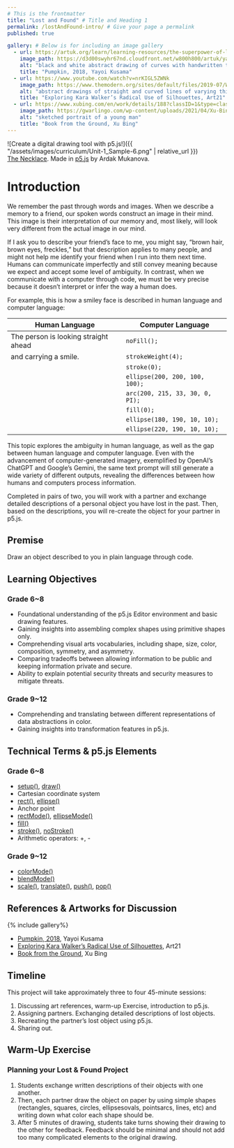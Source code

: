 ```yaml
---
# This is the frontmatter
title: "Lost and Found" # Title and Heading 1
permalink: /lostAndFound-intro/ # Give your page a permalink
published: true

gallery: # Below is for including an image gallery
  - url: https://artuk.org/learn/learning-resources/the-superpower-of-looking-yayoi-kusamas-spotty-pumpkin
    image_path: https://d3d00swyhr67nd.cloudfront.net/w800h800/artuk/yayoi-kusama-pumpkin-2018-1.jpg
    alt: "black and white abstract drawing of curves with handwritten text: too much future "
    title: "Pumpkin, 2018, Yayoi Kusama"
  - url: https://www.youtube.com/watch?v=nrKIGL5ZWNk
    image_path: https://www.themodern.org/sites/default/files/2019-07/Walker_Slavery%21-Slavery%21_1.jpg
    alt: "abstract drawings of straight and curved lines of varying thickness"
    title: "Exploring Kara Walker’s Radical Use of Silhouettes, Art21"
  - url: https://www.xubing.com/en/work/details/188?classID=1&type=class#188
    image_path: https://gwarlingo.com/wp-content/uploads/2021/04/Xu-Bing-06-1.jpg
    alt: "sketched portrait of a young man"
    title: "Book from the Ground, Xu Bing"
---
```


![Create a digital drawing tool with p5.js!]({{ "/assets/images/curriculum/Unit-1_Sample-6.png" | relative_url }})  
[The Necklace](https://cc-lab-portfolio-ardak.glitch.me/p1.html). Made in [p5.js](https://p5js.org/) by Ardak Mukanova.

# Introduction

We remember the past through words and images. When we describe a memory to a friend, our spoken words construct an image in their mind. This image is their interpretation of our memory and, most likely, will look very different from the actual image in our mind.

If I ask you to describe your friend’s face to me, you might say, “brown hair, brown eyes, freckles,” but that description applies to many people, and might not help me identify your friend when I run into them next time. Humans can communicate imperfectly and still convey meaning because we expect and accept some level of ambiguity. In contrast, when we communicate with a computer through code, we must be very precise because it doesn’t interpret or infer the way a human does.

For example, this is how a smiley face is described in human language and computer language:

| **Human Language**                   | **Computer Language**           |
| ------------------------------------ | ------------------------------- |
| The person is looking straight ahead | `noFill();`                     |
| and carrying a smile.                | `strokeWeight(4);`              |
|                                      | `stroke(0);`                    |
|                                      | `ellipse(200, 200, 100, 100);`  |
|                                      | `arc(200, 215, 33, 30, 0, PI);` |
|                                      | `fill(0);`                      |
|                                      | `ellipse(180, 190, 10, 10);`    |
|                                      | `ellipse(220, 190, 10, 10);`    |

This topic explores the ambiguity in human language, as well as the gap between human language and computer language. Even with the advancement of computer-generated imagery, exemplified by OpenAI’s ChatGPT and Google’s Gemini, the same text prompt will still generate a wide variety of different outputs, revealing the differences between how humans and computers process information.

Completed in pairs of two, you will work with a partner and exchange detailed descriptions of a personal object you have lost in the past. Then, based on the descriptions, you will re-create the object for your partner in p5.js.

## Premise

Draw an object described to you in plain language through code.

## Learning Objectives

### Grade 6~8

- Foundational understanding of the p5.js Editor environment and basic drawing features.
- Gaining insights into assembling complex shapes using primitive shapes only.
- Comprehending visual arts vocabularies, including shape, size, color, composition, symmetry, and asymmetry.
- Comparing tradeoffs between allowing information to be public and keeping information private and secure.
- Ability to explain potential security threats and security measures to mitigate threats.

### Grade 9~12

- Comprehending and translating between different representations of data abstractions in color.
- Gaining insights into transformation features in p5.js.

## Technical Terms & p5.js Elements

### Grade 6~8

- [setup()](https://p5js.org/reference/p5/setup/), [draw()](https://p5js.org/reference/p5/draw/)
- Cartesian coordinate system
- [rect()](https://p5js.org/reference/p5/rect/), [ellipse()](https://p5js.org/reference/p5/ellipse/)
- Anchor point
- [rectMode()](https://beta.p5js.org/reference/p5/rectmode/), [ellipseMode()](https://beta.p5js.org/reference/p5/ellipsemode/)
- [fill()](https://p5js.org/reference/p5/fill/)
- [stroke()](https://p5js.org/reference/p5/stroke/), [noStroke()](https://p5js.org/reference/p5/noStroke/)
- Arithmetic operators: +, -

### Grade 9~12

- [colorMode()](https://beta.p5js.org/reference/p5/colormode/)
- [blendMode()](https://beta.p5js.org/reference/p5/blendmode/)
- [scale()](https://beta.p5js.org/reference/p5/scale/), [translate()](https://beta.p5js.org/reference/p5/translate/), [push()](https://beta.p5js.org/reference/p5/push/), [pop()](https://beta.p5js.org/reference/p5/pop/)

## References & Artworks for Discussion

{% include gallery%}

- [Pumpkin, 2018](https://artuk.org/learn/learning-resources/the-superpower-of-looking-yayoi-kusamas-spotty-pumpkin), Yayoi Kusama
- [Exploring Kara Walker’s Radical Use of Silhouettes](https://www.youtube.com/watch?v=nrKIGL5ZWNk), Art21
- [Book from the Ground](https://www.xubing.com/en/work/details/188?classID=1&type=class#188), Xu Bing

## Timeline

This project will take approximately three to four 45-minute sessions:

1. Discussing art references, warm-up Exercise, introduction to p5.js.
1. Assigning partners. Exchanging detailed descriptions of lost objects.
1. Recreating the partner’s lost object using p5.js.
1. Sharing out.

## Warm-Up Exercise

### Planning your Lost & Found Project

1. Students exchange written descriptions of their objects with one another.
1. Then, each partner draw the object on paper by using simple shapes (rectangles, squares, circles, ellipsesovals, pointsarcs, lines, etc) and writing down what color each shape should be.
1. After 5 minutes of drawing, students take turns showing their drawing to the other for feedback. Feedback should be minimal and should not add too many complicated elements to the original drawing.
